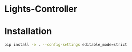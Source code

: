# Lights-Controller

# Installation
```bash
pip install -e . --config-settings editable_mode=strict
```
